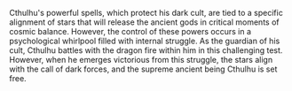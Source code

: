 Cthulhu's powerful spells, which protect his dark cult, are tied to a specific alignment of stars that will release the ancient gods in critical moments of cosmic balance. However, the control of these powers occurs in a psychological whirlpool filled with internal struggle. As the guardian of his cult, Cthulhu battles with the dragon fire within him in this challenging test. However, when he emerges victorious from this struggle, the stars align with the call of dark forces, and the supreme ancient being Cthulhu is set free.
